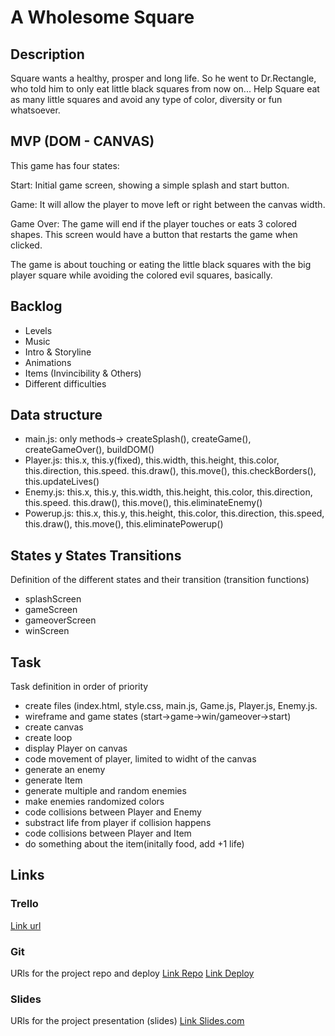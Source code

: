 # A Wholesome Square

## Description

Square wants a healthy, prosper and long life. So he went to Dr.Rectangle, who told him to only eat little black squares from now on... Help Square eat as many little squares and avoid any type of color, diversity or fun whatsoever.


## MVP (DOM - CANVAS)

This game has four states: 

Start: Initial game screen, showing a simple splash and start button.

Game: It will allow the player to move left or right between the canvas width.

Game Over: The game will end if the player touches or eats 3 colored shapes. This screen would have a button that restarts the game when clicked.

The game is about touching or eating the little black squares with the big player square while avoiding the colored evil squares, basically.

## Backlog

- Levels
- Music
- Intro & Storyline
- Animations
- Items (Invincibility & Others)
- Different difficulties

## Data structure

 - main.js: only methods-> createSplash(), createGame(), createGameOver(), buildDOM()
 - Player.js: this.x, this.y(fixed), this.width, this.height, this.color, this.direction, this.speed. this.draw(), this.move(), this.checkBorders(), this.updateLives()
 - Enemy.js: this.x, this.y, this.width, this.height, this.color, this.direction, this.speed. this.draw(), this.move(), this.eliminateEnemy()
 - Powerup.js: this.x, this.y, this.height, this.color, this.direction, this.speed, this.draw(), this.move(), this.eliminatePowerup()


## States y States Transitions
Definition of the different states and their transition (transition functions)

- splashScreen
- gameScreen
- gameoverScreen
- winScreen


## Task
Task definition in order of priority

- create files (index.html, style.css, main.js, Game.js, Player.js, Enemy.js.
- wireframe and game states (start->game->win/gameover->start)
- create canvas
- create loop
- display Player on canvas
- code movement of player, limited to widht of the canvas
- generate an enemy
- generate Item
- generate multiple and random enemies
- make enemies randomized colors
- code collisions between Player and Enemy
- substract life from player if collision happens
- code collisions between Player and Item
- do something about the item(initally food, add +1 life)

## Links


### Trello
[Link url](https://trello.com)


### Git
URls for the project repo and deploy
[Link Repo](http://github.com)
[Link Deploy](http://github.com)


### Slides
URls for the project presentation (slides)
[Link Slides.com](http://slides.com)
